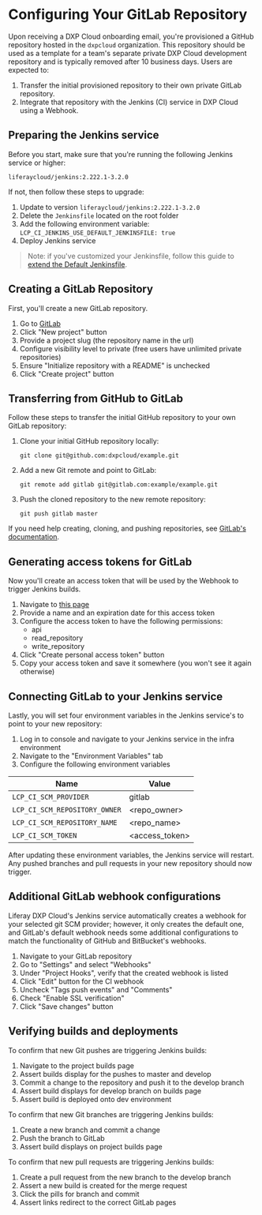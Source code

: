 # Configuring Your GitLab Repository

Upon receiving a DXP Cloud onboarding email, you're provisioned a GitHub repository hosted in the `dxpcloud` organization. This repository should be used as a template for a team's separate private DXP Cloud development repository and is typically removed after 10 business days. Users are expected to:

1. Transfer the initial provisioned repository to their own private GitLab repository.
1. Integrate that repository with the Jenkins (CI) service in DXP Cloud using a Webhook.

## Preparing the Jenkins service

Before you start, make sure that you're running the following Jenkins service or higher:

```
liferaycloud/jenkins:2.222.1-3.2.0
```

If not, then follow these steps to upgrade:

1. Update to version `liferaycloud/jenkins:2.222.1-3.2.0`
1. Delete the `Jenkinsfile` located on the root folder
1. Add the following environment variable: `LCP_CI_JENKINS_USE_DEFAULT_JENKINSFILE: true`
1. Deploy Jenkins service

> Note: if you've customized your Jenkinsfile, follow this guide to [extend the Default Jenkinsfile](../platform-services/continuous-integration.md#extending-the-default-jenkinsfile).

## Creating a GitLab Repository

First, you'll create a new GitLab repository.

1. Go to [GitLab](https://gitlab.com)
1. Click "New project" button
1. Provide a project slug (the repository name in the url)
1. Configure visibility level to private (free users have unlimited private repositories)
1. Ensure "Initialize repository with a README" is unchecked
1. Click "Create project" button

## Transferring from GitHub to GitLab

Follow these steps to transfer the initial GitHub repository to your own GitLab repository:

1. Clone your initial GitHub repository locally:

    ```git clone git@github.com:dxpcloud/example.git```

1. Add a new Git remote and point to GitLab:

    ```git remote add gitlab git@gitlab.com:example/example.git```

1. Push the cloned repository to the new remote repository:

    ```git push gitlab master```

If you need help creating, cloning, and pushing repositories, see [GitLab's documentation](https://docs.gitlab.com/ee/gitlab-basics/start-using-git.html).

## Generating access tokens for GitLab

Now you'll create an access token that will be used by the Webhook to trigger Jenkins builds.

1. Navigate to [this page](https://gitlab.com/profile/personal_access_tokens)
1. Provide a name and an expiration date for this access token
1. Configure the access token to have the following permissions:
    * api
    * read_repository
    * write_repository
1. Click "Create personal access token" button
1. Copy your access token and save it somewhere (you won't see it again otherwise)

## Connecting GitLab to your Jenkins service

Lastly, you will set four environment variables in the Jenkins service's to point to your new repository:

1. Log in to console and navigate to your Jenkins service in the infra environment
1. Navigate to the "Environment Variables" tab
1. Configure the following environment variables

| Name | Value |
| ---  | ---   |
| `LCP_CI_SCM_PROVIDER` | gitlab  |
| `LCP_CI_SCM_REPOSITORY_OWNER` | <repo_owner> |
| `LCP_CI_SCM_REPOSITORY_NAME` | <repo_name> |
| `LCP_CI_SCM_TOKEN` | <access_token> |

After updating these environment variables, the Jenkins service will restart. Any pushed branches and pull requests in your new repository should now trigger.

## Additional GitLab webhook configurations

Liferay DXP Cloud's Jenkins service automatically creates a webhook for your selected git SCM provider; however, it only creates the default one, and GitLab's default webhook needs some additional configurations to match the functionality of GitHub and BitBucket's webhooks.

1. Navigate to your GitLab repository
1. Go to "Settings" and select "Webhooks"
1. Under "Project Hooks", verify that the created webhook is listed
1. Click "Edit" button for the CI webhook
1. Uncheck "Tags push events" and "Comments"
1. Check "Enable SSL verification"
1. Click "Save changes" button

## Verifying builds and deployments

To confirm that new Git pushes are triggering Jenkins builds:

1. Navigate to the project builds page
1. Assert builds display for the pushes to master and develop
1. Commit a change to the repository and push it to the develop branch
1. Assert build displays for develop branch on builds page
1. Assert build is deployed onto dev environment

To confirm that new Git branches are triggering Jenkins builds:

1. Create a new branch and commit a change
1. Push the branch to GitLab
1. Assert build displays on project builds page

To confirm that new pull requests are triggering Jenkins builds:

1. Create a pull request from the new branch to the develop branch
1. Assert a new build is created for the merge request
1. Click the pills for branch and commit
1. Assert links redirect to the correct GitLab pages
